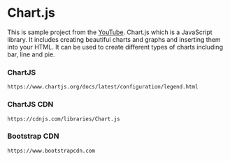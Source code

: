# Chart.js

This is sample project from the [YouTube](https://www.youtube.com/watch?v=sE08f4iuOhA). Chart.js which is a JavaScript library. It includes creating beautiful charts and graphs and inserting them into your HTML. It can be used to create different types of charts including bar, line and pie.

### ChartJS

```
https://www.chartjs.org/docs/latest/configuration/legend.html
```

### ChartJS CDN

```
https://cdnjs.com/libraries/Chart.js
```

### Bootstrap CDN

```
https://www.bootstrapcdn.com
```
